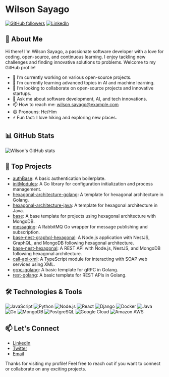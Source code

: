 # Wilson Sayago

[![GitHub followers](https://img.shields.io/github/followers/WilsonSayago?label=Follow&style=social)](https://github.com/WilsonSayago)
[![LinkedIn](https://img.shields.io/badge/LinkedIn-Connect-blue)](https://www.linkedin.com/in/wilsonsayago/)

## 👋 About Me

Hi there! I'm Wilson Sayago, a passionate software developer with a love for coding, open-source, and continuous learning. I enjoy tackling new challenges and finding innovative solutions to problems. Welcome to my GitHub profile!

- 🔭 I’m currently working on various open-source projects.
- 🌱 I’m currently learning advanced topics in AI and machine learning.
- 👯 I’m looking to collaborate on open-source projects and innovative startups.
- 💬 Ask me about software development, AI, and tech innovations.
- 📫 How to reach me: [wilson.sayago@example.com](mailto:wilson.sayago@example.com)
- 😄 Pronouns: He/Him
- ⚡ Fun fact: I love hiking and exploring new places.

## 📊 GitHub Stats

![Wilson's GitHub stats](https://github-readme-stats.vercel.app/api?username=WilsonSayago&show_icons=true&theme=radical)

## 🚀 Top Projects

- [authBase](https://github.com/WilsonSayago/authBase): A basic authentication boilerplate.
- [initModules](https://github.com/WilsonSayago/initModules): A Go library for configuration initialization and process management.
- [hexagonal-architecture-golang](https://github.com/WilsonSayago/hexagonal-architecture-golang): A template for hexagonal architecture in Golang.
- [hexagonal-architecture-java](https://github.com/WilsonSayago/hexagonal-architecture-java): A template for hexagonal architecture in Java.
- [base](https://github.com/WilsonSayago/base): A base template for projects using hexagonal architecture with MongoDB.
- [messaging](https://github.com/WilsonSayago/messaging): A RabbitMQ Go wrapper for message publishing and subscription.
- [base-nest-graphql-hexagonal](https://github.com/WilsonSayago/base-nest-graphql-hexagonal): A Node.js application with NestJS, GraphQL, and MongoDB following hexagonal architecture.
- [base-nest-hexagonal](https://github.com/WilsonSayago/base-nest-hexagonal): A REST API with Node.js, NestJS, and MongoDB following hexagonal architecture.
- [call-api-xml](https://github.com/WilsonSayago/call-api-xml): A TypeScript module for interacting with SOAP web services using XML.
- [grpc-golang](https://github.com/WilsonSayago/grpc-golang): A basic template for gRPC in Golang.
- [rest-golang](https://github.com/WilsonSayago/rest-golang): A basic template for REST APIs in Golang.

## 🛠️ Technologies & Tools

![JavaScript](https://img.shields.io/badge/JavaScript-323330?style=for-the-badge&logo=javascript)
![Python](https://img.shields.io/badge/Python-3776AB?style=for-the-badge&logo=python&logoColor=white)
![Node.js](https://img.shields.io/badge/Node.js-339933?style=for-the-badge&logo=nodedotjs&logoColor=white)
![React](https://img.shields.io/badge/React-20232A?style=for-the-badge&logo=react&logoColor=61DAFB)
![Django](https://img.shields.io/badge/Django-092E20?style=for-the-badge&logo=django&logoColor=white)
![Docker](https://img.shields.io/badge/Docker-2496ED?style=for-the-badge&logo=docker&logoColor=white)
![Java](https://img.shields.io/badge/Java-007396?style=for-the-badge&logo=java&logoColor=white)
![Go](https://img.shields.io/badge/Go-00ADD8?style=for-the-badge&logo=go&logoColor=white)
![MongoDB](https://img.shields.io/badge/MongoDB-47A248?style=for-the-badge&logo=mongodb&logoColor=white)
![PostgreSQL](https://img.shields.io/badge/PostgreSQL-336791?style=for-the-badge&logo=postgresql&logoColor=white)
![Google Cloud](https://img.shields.io/badge/Google%20Cloud-4285F4?style=for-the-badge&logo=google-cloud&logoColor=white)
![Amazon AWS](https://img.shields.io/badge/Amazon%20AWS-232F3E?style=for-the-badge&logo=amazon-aws&logoColor=white)

## 📫 Let's Connect

- [LinkedIn](https://www.linkedin.com/in/wilsonsayago/)
- [Twitter](https://twitter.com/WilsonSayago)
- [Email](mailto:wilson.sayago@example.com)

Thanks for visiting my profile! Feel free to reach out if you want to connect or collaborate on any exciting projects.
